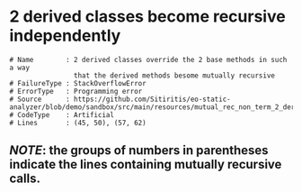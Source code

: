 # 2 derived classes become recursive independently

```
# Name        : 2 derived classes override the 2 base methods in such a way
                that the derived methods besome mutually recursive
# FailureType : StackOverflowError
# ErrorType   : Programming error
# Source      : https://github.com/Sitiritis/eo-static-analyzer/blob/demo/sandbox/src/main/resources/mutual_rec_non_term_2_derived.eo
# CodeType    : Artificial
# Lines       : (45, 50), (57, 62)
```

## *NOTE*: the groups of numbers in parentheses indicate the lines containing mutually recursive calls.
